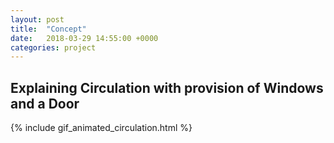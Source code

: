 ```yaml
---
layout: post
title:  "Concept"
date:   2018-03-29 14:55:00 +0000
categories: project
---
```


Explaining Circulation with provision of Windows and a Door
-----------------------------------------------------------

{% include gif_animated_circulation.html %}